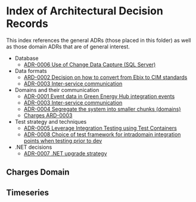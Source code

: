 # Index of Architectural Decision Records

This index references the general ADRs (those placed in this folder) as well as those domain ADRs that are of general interest.

* Database
    * [ADR-0006 Use of Change Data Capture (SQL Server)](ADR-0006%20-%20Use%20of%20Change%20Data%20Capture%20(SQL%20Server).md)
* Data formats
    * [ARD-0002 Decision on how to convert from Ebix to CIM standards](ADR-0002%20-%20Decision%20on%20how%20to%20convert%20from%20Ebix%20to%20CIM%20standards.MD)
    * [ADR-0003 Inter-service communication](ADR-0003%20-%20Inter-service%20communication.md)
* Domains and their communication
    * [ADR-0001 Event data in Green Energy Hub integration events](ADR-0001%20-%20Event%20data%20in%20integration%20events.md)
    * [ADR-0003 Inter-service communication](ADR-0003%20-%20Inter-service%20communication.md)
    * [ADR-0004 Segregate the system into smaller chunks (domains)](ADR-0004%20-%20Seggregation%20of%20system%20into%20domains.md)
    * [Charges ARD-0003](Charges%20domain/ADR-0003%20Charges%20-%20Event%20handling%20in%20domain.md)
* Test strategy and techniques
    * [ADR-0005 Leverage Integration Testing using Test Containers](ADR-0005%20-%20Leverage%20integration%20testing%20using%20test%20containers.md)
    * [ADR-0008 Choice of test framework for intradomain integration points when testing prior to dev](ADR-0008%20-%20Choice%20of%20test%20framework%20for%20intradomain%20integration%20points%20when%20testing%20prior%20to%20dev.md)
* .NET decisions
    * [ADR-0007 .NET upgrade strategy](ADR-0007%20-%20.NET%20upgrade%20path.md)

## Charges Domain

## Timeseries
